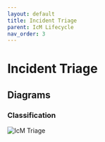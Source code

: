 ```yaml
---
layout: default
title: Incident Triage
parent: IcM Lifecycle
nav_order: 3
---
```


# Incident Triage

## Diagrams

### Classification

![IcM Triage](https://raw.githubusercontent.com/Software-For-Love/incident-management-protocols/master/img/diagrams/sfl-icm-Triage.png)
